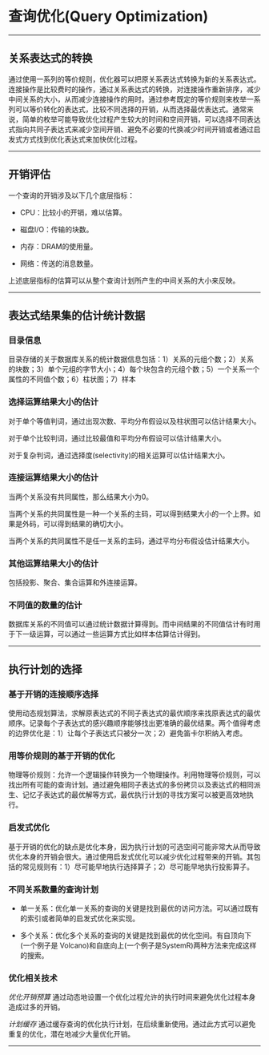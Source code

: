 # 查询优化(Query Optimization)

---

## 关系表达式的转换

通过使用一系列的等价规则，优化器可以把原关系表达式转换为新的关系表达式。连接操作是比较费时的操作，通过关系表达式的转换，对连接操作重新排序，减少中间关系的大小，从而减少连接操作的用时。通过参考既定的等价规则来枚举一系列可以等价转化的表达式，比较不同选择的开销，从而选择最优表达式。通常来说，简单的枚举可能导致优化过程产生较大的时间和空间开销，可以选择不同表达式指向共同子表达式来减少空间开销、避免不必要的代换减少时间开销或者通过启发式方式找到优化表达式来加快优化过程。

---

## 开销评估

一个查询的开销涉及以下几个底层指标：

* CPU：比较小的开销，难以估算。

* 磁盘I/O：传输的块数。

* 内存：DRAM的使用量。

* 网络：传送的消息数量。

上述底层指标的估算可以从整个查询计划所产生的中间关系的大小来反映。

---

## 表达式结果集的估计统计数据

### 目录信息

目录存储的关于数据库关系的统计数据信息包括：1）关系的元组个数；2）关系的块数；3）单个元组的字节大小；4）每个块包含的元组个数；5）一个关系一个属性的不同值个数；6）柱状图；7）样本

### 选择运算结果大小的估计

对于单个等值判词，通过出现次数、平均分布假设以及柱状图可以估计结果大小。

对于单个比较判词，通过比较最值和平均分布假设可以估计结果大小。

对于复杂判词，通过选择度(selectivity)的相关运算可以估计结果大小。

### 连接运算结果大小的估计

当两个关系没有共同属性，那么结果大小为0。

当两个关系的共同属性是一种一个关系的主码，可以得到结果大小的一个上界。如果是外码，可以得到结果的确切大小。

当两个关系的共同属性不是任一关系的主码，通过平均分布假设估计结果大小。

### 其他运算结果大小的估计

包括投影、聚合、集合运算和外连接运算。

### 不同值的数量的估计

数据库关系的不同值可以通过统计数据计算得到。而中间结果的不同值估计有时用于下一级运算，可以通过一些运算方式比如样本估算估计得到。

---

## 执行计划的选择

### 基于开销的连接顺序选择

使用动态规划算法，求解原表达式的不同子表达式的最优顺序来找原表达式的最优顺序。记录每个子表达式的感兴趣顺序能够找出更准确的最优结果。两个值得考虑的边界优化是：1）让每个子表达式只被分一次；2）避免笛卡尔积纳入考虑。

### 用等价规则的基于开销的优化

物理等价规则：允许一个逻辑操作转换为一个物理操作。利用物理等价规则，可以找出所有可能的查询计划。通过避免相同子表达式的多份拷贝以及表达式的相同派生、记忆子表达式的最优解等方式，最优执行计划的寻找方案可以被更高效地执行。

### 启发式优化

基于开销的优化的缺点是优化本身，因为执行计划的可选空间可能非常大从而导致优化本身的开销会很大。通过使用启发式优化可以减少优化过程带来的开销。其包括的常见规则有：1）尽可能早地执行选择算子；2）尽可能早地执行投影算子。

### 不同关系数量的查询计划

* 单一关系：优化单一关系的查询的关键是找到最优的访问方法。可以通过既有的索引或者简单的启发式优化来实现。

* 多个关系：优化多个关系的查询的关键是找到最优的优化空间。有自顶向下(一个例子是 Volcano)和自底向上(一个例子是SystemR)两种方法来完成这样的搜索。

### 优化相关技术

*优化开销预算* 通过动态地设置一个优化过程允许的执行时间来避免优化过程本身造成过多的开销。

*计划缓存* 通过缓存查询的优化执行计划，在后续重新使用。通过此方式可以避免重复的优化，潜在地减少大量优化开销。

---
